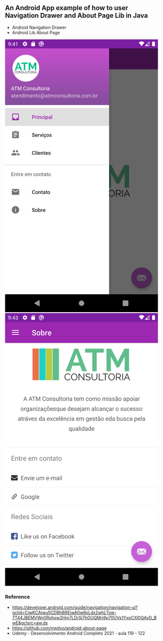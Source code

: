 ## An Android App example of how to user Navigation Drawer and About Page Lib in Java

* Android Navigation Drawer
* Android Lib About Page

![](Screenshot_1617194513.png) ![](Screenshot_1617194584.png)

### Reference
* https://developer.android.com/guide/navigation/navigation-ui?gclid=CjwKCAjwu5CDBhB9EiwA0w6sLdx2whLTow-7T44JBEMVWn0Rxhxw2Hm7LDrSj7hGUQMn9p70UVs1YxoCXl0QAvD_BwE&gclsrc=aw.ds
* https://github.com/medyo/android-about-page
* Udemy - Desenvolvimento Android Completo 2021 - aula 119 - 122
